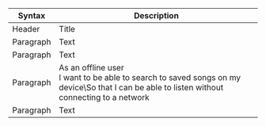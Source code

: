 | Syntax      | Description |
| ----------- | ----------- |
| Header      | Title       |
| Paragraph   | Text        |
| Paragraph   | Text        |
| Paragraph   | As an offline user </br> I want to be able to search to saved songs on my device\So that I can be able to listen without connecting to a network |
| Paragraph   | Text        |
